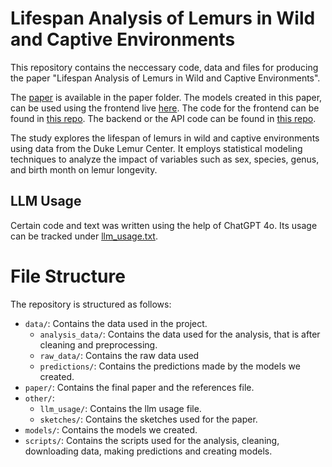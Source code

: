 # Lifespan Analysis of Lemurs in Wild and Captive Environments

This repository contains the neccessary code, data and files for producing the paper "Lifespan Analysis of Lemurs in Wild and Captive Environments".

The [paper](/paper/paper.pdf) is available in the paper folder. The models created in this paper, can be used using the frontend live [here](http://3.99.183.165:5173). The code for the frontend can be found in [this repo](https://github.com/khushaal-nandwani/predicting-lemurs-frontend). The backend or the API code can be found in [this repo](https://github.com/khushaal-nandwani/predicting-lemurs-api).

The study explores the lifespan of lemurs in wild and captive environments using data from the Duke Lemur Center. It employs statistical modeling techniques to analyze the impact of variables such as sex, species, genus, and birth month on lemur longevity.

## LLM Usage
Certain code and text was written using the help of ChatGPT 4o. Its usage can be tracked under [llm_usage.txt](other/llm_usage/llm_usage.txt).

# File Structure

The repository is structured as follows:

- `data/`: Contains the data used in the project.
    - `analysis_data/`: Contains the data used for the analysis, that is after cleaning and preprocessing.
    - `raw_data/`: Contains the raw data used
    - `predictions/`: Contains the predictions made by the models we created.
- `paper/`: Contains the final paper and the references file.
- `other/`: 
    - `llm_usage/`: Contains the llm usage file.
    - `sketches/`: Contains the sketches used for the paper.
- `models/`: Contains the models we created.
- `scripts/`: Contains the scripts used for the analysis, cleaning, downloading data, making predictions and creating models.